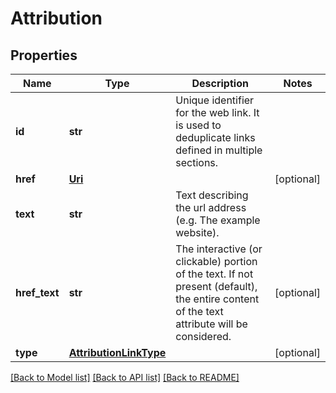 # Attribution

## Properties
Name | Type | Description | Notes
------------ | ------------- | ------------- | -------------
**id** | **str** | Unique identifier for the web link. It is used to deduplicate links defined in multiple sections. | 
**href** | [**Uri**](Uri.md) |  | [optional] 
**text** | **str** | Text describing the url address (e.g. The example website). | 
**href_text** | **str** | The interactive (or clickable) portion of the text. If not present (default), the entire content of the text attribute will be considered.  | [optional] 
**type** | [**AttributionLinkType**](AttributionLinkType.md) |  | [optional] 

[[Back to Model list]](../README.md#documentation-for-models) [[Back to API list]](../README.md#documentation-for-api-endpoints) [[Back to README]](../README.md)

